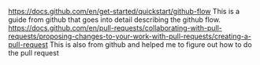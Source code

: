 https://docs.github.com/en/get-started/quickstart/github-flow
This is a guide from github that goes into detail describing the github flow.
https://docs.github.com/en/pull-requests/collaborating-with-pull-requests/proposing-changes-to-your-work-with-pull-requests/creating-a-pull-request
This is also from github and helped me to figure out how to do the pull request
